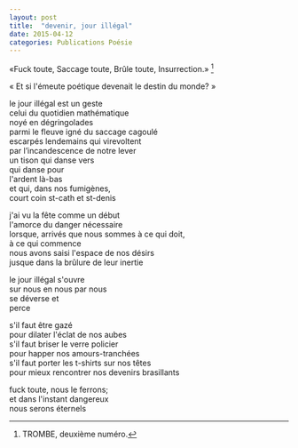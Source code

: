 ```yaml
---
layout: post
title:  "devenir, jour illégal"
date: 2015-04-12
categories: Publications Poésie
---
```

«Fuck toute, Saccage toute, Brûle toute, Insurrection.» [^1]

« Et si l'émeute poétique devenait le destin du monde? »

le jour illégal est un geste  
celui du quotidien mathématique  
noyé en dégringolades  
parmi le fleuve igné du saccage cagoulé  
escarpés lendemains qui virevoltent  
par l’incandescence de notre lever  
un tison qui danse vers  
qui danse pour  
l'ardent là-bas  
et qui, dans nos fumigènes,  
court coin st-cath et st-denis  

j'ai vu la fête comme un début  
l'amorce du danger nécessaire  
lorsque, arrivés que nous sommes à ce qui doit,  
à ce qui commence  
nous avons saisi l'espace de nos désirs  
jusque dans la brûlure de leur inertie  

le jour illégal s'ouvre  
sur nous en nous par nous  
se déverse et  
perce  

s'il faut être gazé  
pour dilater l'éclat de nos aubes  
s'il faut briser le verre policier  
pour happer nos amours-tranchées  
s'il faut porter les t-shirts sur nos têtes  
pour mieux rencontrer nos devenirs brasillants  

fuck toute, nous le ferrons;  
et dans l'instant dangereux  
nous serons éternels  


[^1]: TROMBE, deuxième numéro.
